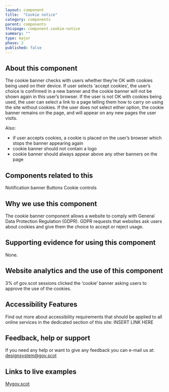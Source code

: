 ```yaml
---
layout: component
title:  "Cookie notice"
category: components
parent: components
thispage: component.cookie-notice
summary: ""
type: major
phase: 2
published: false
---
```


## About this component
The cookie banner checks with users whether they’re OK with cookies being used on their device. If user selects ‘accept cookies’, the user’s choice is confirmed in a new banner and the cookie banner will not be shown again in this user’s browser. If the user is not OK with cookies being used, the user can select a link to a page telling them how to carry on using the site without cookies. If the user does not select either option, the cookie banner remains on the page, and will appear on any new pages the user visits.  

Also:
* if user accepts cookies, a cookie is placed on the user’s browser which stops the banner appearing again
* cookie banner should not contain a logo
* cookie banner should always appear above any other banners on the page  

## Components related to this
Notification banner
Buttons
Cookie controls  

## Why we use this component
The cookie banner component allows a website to comply with General Data Protection Regulation (GDPR). GDPR requests that websites ask users about cookies and give them the choice to accept or reject usage.  

## Supporting evidence for using this component
None.  

## Website analytics and the use of this component

3% of gov.scot sessions clicked the ‘cookie’ banner asking users to approve the use of the cookies.  

## Accessibility Features
Find out more about accessibility requirements that should be applied to all online services in the dedicated section of this site: INSERT LINK HERE  

## Feedback, help or support
If you need any help or want to give any feedback you can e-mail us at:
[designsystem@gov.scot](mailto:designsystem@gov.scot)  

## Links to live examples
[Mygov.scot](https://www.mygov.scot)
